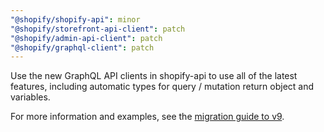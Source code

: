 ```yaml
---
"@shopify/shopify-api": minor
"@shopify/storefront-api-client": patch
"@shopify/admin-api-client": patch
"@shopify/graphql-client": patch
---
```


Use the new GraphQL API clients in shopify-api to use all of the latest features, including automatic types for query / mutation return object and variables.

For more information and examples, see the [migration guide to v9](/packages/shopify-api/docs/migrating-to-v9.md#using-the-new-clients).
